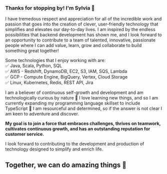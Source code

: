 ### Thanks for stopping by! I'm Sylvia 👋

I have tremedous respect and appreciation for all of the incredible work and passion that goes into the creation of clever, user-friendly technology that simplifies and elevates our day-to-day lives. I am inspired by the endless possibilities that backend development has shown me,  and I look forward to an opportunity to contribute to a team of talented, innovative, passionate people where I can add value, learn, grow and collaborate to build something great together! 

Some technologies that I enjoy working with are:<br />
 :white_check_mark: Java, Scala, Python, SQL<br />
 :white_check_mark: AWS - Redshift, DynamoDB, EC2, S3, IAM, SQS, Lambda<br />
 :white_check_mark: GCP - Compute Engine, BigQuery, Vertex, Cloud Storage <br />
 :white_check_mark: Linux, Kubernetes, Redis, REST API, Jira<br />

 
I am a believer of continuous self-growth and development and am technologically curious by nature :monocle_face: I love learning new things, and so I am currently expanding my programming language skillset to include TypeScript 🌱 I am resourceful and determined, so if the answer is not clear I am keen to adventure and discover.

**My goal is to join a force that embraces challenges, thrives on teamwork, cultivates continuous growth, and has an outstanding reputation for customer service.** 

I look forward to contributing to the development and production of technology designed to simplify and enrich life.

## Together, we can do amazing things :star_struck: 
